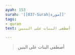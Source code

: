 ```yaml
---
ayah: 153
surah: '[[037-Surah|سورة]]'
tags:
- quran
text: أصطفى البنات على البنين

---
```

> أصطفى البنات على البنين

